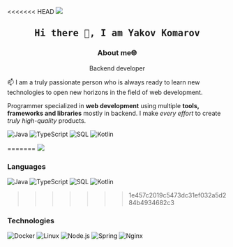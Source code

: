 <<<<<<< HEAD
[![](https://raw.githubusercontent.com/jacobzzzzzzzz/jacobzzzzzzzz/master/yakov_komarov.gif)](https://vk.com/doc271476229_666095927?hash=R0FWqMX2qwSA0183QzmhC6FA0qLBRCa1brBDeuXcuwD&dl=80ED9HmICqJLwxoSntsAqlTWvA2Zb6QkMGcaGqYxzA8)

<h2 align='center'><samp><strong>Hi there 👋, I am Yakov Komarov</strong></samp></h2>
<h3 align='center'><strong>About me🌐</strong></h3>
<p align='center'>Backend developer</p>

<p align='left'> 📫 I am a truly passionate person who is always ready to learn new technologies to open new horizons in the field of web development.</p>

Programmer specialized in **web development** using multiple **tools, frameworks and libraries** mostly in backend. I make *every effort* to create *truly high-quality* products.

![Java](https://img.shields.io/badge/-Java-000?&logo=Java&logo=Java)
![TypeScript](https://img.shields.io/badge/-TypeScript-000?&logo=TypeScript)
![SQL](https://img.shields.io/badge/-SQL-000?&logo=MySQL)
![Kotlin](https://img.shields.io/badge/-Kotlin-000?&logo=Kotlin)

=======
[![](https://raw.githubusercontent.com/jacobzzzzzzzz/jacobzzzzzzzz/master/yakov_komarov.gif)](https://vk.com/doc271476229_666094759?hash=sya5za5g7e5saNNmlgyzsP2dbWx7BfrEccN691eF92g&dl=VkOh5V0IyNYPKtevqOd4tvu7wG8ZysuztZhnR8Ruym4)

### Languages

![Java](https://img.shields.io/badge/-Java-000?&logo=Java&logoColor=007396)
![TypeScript](https://img.shields.io/badge/-TypeScript-000?&logo=TypeScript)
![SQL](https://img.shields.io/badge/-SQL-000?&logo=MySQL)
![Kotlin](https://img.shields.io/badge/-Kotlin-000?&logo=Kotlin)

>>>>>>> 1e457c2019c5473dc31ef032a5d284b4934682c3
### Technologies

![Docker](https://img.shields.io/badge/-Docker-000?&logo=Docker)
![Linux](https://img.shields.io/badge/-Linux-000?&logo=Linux)
![Node.js](https://img.shields.io/badge/-Node.js-000?&logo=node.js)
![Spring](https://img.shields.io/badge/-Spring-000?&logo=Spring)
![Nginx](https://img.shields.io/badge/-Nginx-000?&logo=Nginx)